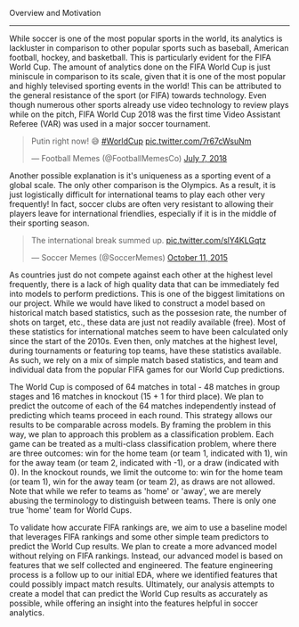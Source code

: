 Overview and Motivation
******************

While soccer is one of the most popular sports in the world, its analytics is lackluster in comparison to other popular sports such as baseball, American football, hockey, and basketball. This is particularly evident for the FIFA World Cup. The amount of analytics done on the FIFA World Cup is just miniscule in comparison to its scale, given that it is one of the most popular and highly televised sporting events in the world! This can be attributed to the general resistance of the sport (or FIFA) towards technology. Even though numerous other sports already use video technology to review plays while on the pitch, FIFA World Cup 2018 was the first time Video Assistant Referee (VAR) was used in a major soccer tournament. 

<div class="center">

<blockquote class="twitter-tweet" data-lang="en"><p lang="en" dir="ltr">Putin right now! 😅 <a href="https://twitter.com/hashtag/WorldCup?src=hash&amp;ref_src=twsrc%5Etfw">#WorldCup</a> <a href="https://t.co/7r67cWsuNm">pic.twitter.com/7r67cWsuNm</a></p>&mdash; Football Memes (@FootballMemesCo) <a href="https://twitter.com/FootballMemesCo/status/1015695929222090752?ref_src=twsrc%5Etfw">July 7, 2018</a></blockquote> 
<script async src="https://platform.twitter.com/widgets.js" charset="utf-8"></script>

</div>

Another possible explanation is it's uniqueness as a sporting event of a global scale. The only other comparison is the Olympics. As a result, it is just logistically difficult for international teams to play each other very frequently! In fact, soccer clubs are often very resistant to allowing their players leave for international friendlies, especially if it is in the middle of their sporting season. 

<div class="center">

<blockquote class="twitter-tweet" data-lang="en"><p lang="en" dir="ltr">The international break summed up. <a href="http://t.co/slY4KLGqtz">pic.twitter.com/slY4KLGqtz</a></p>&mdash; Soccer Memes (@SoccerMemes) <a href="https://twitter.com/SoccerMemes/status/653329315283795968?ref_src=twsrc%5Etfw">October 11, 2015</a></blockquote> 

<script async src="https://platform.twitter.com/widgets.js" charset="utf-8"></script>

</div>

As countries just do not compete against each other at the highest level frequently, there is a lack of high quality data that can be immediately fed into models to perform predictions. This is one of the biggest limitations on our project. While we would have liked to construct a model based on historical match based statistics, such as the possesion rate, the number of shots on target, etc., these data are just not readily available (free). Most of these statistics for international matches seem to have been calculated only since the start of the 2010s. Even then, only matches at the highest level, during tournaments or featuring top teams, have these statistics available. As such, we rely on a mix of simple match based statistics, and team and individual data from the popular FIFA games for our World Cup predictions.

The World Cup is composed of 64 matches in total - 48 matches in group stages and 16 matches in knockout (15 + 1 for third place). We plan to predict the outcome of each of the 64 matches independently instead of predicting which teams proceed in each round. This strategy allows our results to be comparable across models. By framing the problem in this way, we plan to approach this problem as a classification problem. Each game can be treated as a multi-class classification problem, where there are three outcomes: win for the home team (or team 1, indicated with 1), win for the away team (or team 2, indicated with -1), or a draw (indicated with 0). In the knockout rounds, we limit the outcome to: win for the home team (or team 1), win for the away team (or team 2), as draws are not allowed. Note that while we refer to teams as 'home' or 'away', we are merely abusing the terminology to distinguish between teams. There is only one true 'home' team for World Cups. 

To validate how accurate FIFA rankings are, we aim to use a baseline model that leverages FIFA rankings and some other simple team predictors to predict the World Cup results. We plan to create a more advanced model without relying on FIFA rankings. Instead, our advanced model is based on features that we self collected and engineered. The feature engineering process is a follow up to our initial EDA, where we identified features that could possibly impact match results. Ultimately, our analysis attempts to create a model that can predict the World Cup results as accurately as possible, while offering an insight into the features helpful in soccer analytics.